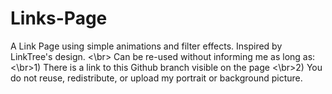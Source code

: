 # Links-Page
A Link Page using simple animations and filter effects. Inspired by LinkTree's design. &lt;\br> Can be re-used without informing me as long as: <\br>1) There is a link to this Github branch visible on the page <\br>2) You do not reuse, redistribute, or upload my portrait or background picture. 
